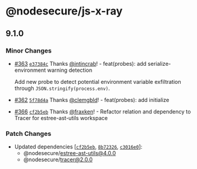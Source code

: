 # @nodesecure/js-x-ray

## 9.1.0

### Minor Changes

- [#363](https://github.com/NodeSecure/js-x-ray/pull/363) [`e37384c`](https://github.com/NodeSecure/js-x-ray/commit/e37384c216a191a14dde19954c281a39512d5485) Thanks [@intincrab](https://github.com/intincrab)! - feat(probes): add serialize-environment warning detection

  Add new probe to detect potential environment variable exfiltration through `JSON.stringify(process.env)`.

- [#362](https://github.com/NodeSecure/js-x-ray/pull/362) [`5f78d4a`](https://github.com/NodeSecure/js-x-ray/commit/5f78d4a7bb19390b6d31892994339c193bf048cf) Thanks [@clemgbld](https://github.com/clemgbld)! - feat(probes): add initialize

- [#366](https://github.com/NodeSecure/js-x-ray/pull/366) [`cf2b5eb`](https://github.com/NodeSecure/js-x-ray/commit/cf2b5eb3b247f60d369740630a019928e6c8d7c2) Thanks [@fraxken](https://github.com/fraxken)! - Refactor relation and dependency to Tracer for estree-ast-utils workspace

### Patch Changes

- Updated dependencies [[`cf2b5eb`](https://github.com/NodeSecure/js-x-ray/commit/cf2b5eb3b247f60d369740630a019928e6c8d7c2), [`8b72326`](https://github.com/NodeSecure/js-x-ray/commit/8b723266a4153e9e05395f06e70e74cab2544eed), [`c3016e0`](https://github.com/NodeSecure/js-x-ray/commit/c3016e0b5266178ad88b65c6fcca4c0a2ddb71b1)]:
  - @nodesecure/estree-ast-utils@4.0.0
  - @nodesecure/tracer@2.0.0
